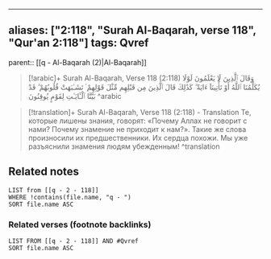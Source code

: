 
---
aliases: ["2:118", "Surah Al-Baqarah, verse 118", "Qur'an 2:118"]
tags: Qvref
---

parent:: [[q - Al-Baqarah (2)|Al-Baqarah]]

> [!arabic]+ Surah Al-Baqarah, Verse 118 (2:118)
> <span class="quran-arabic">وَقَالَ ٱلَّذِينَ لَا يَعْلَمُونَ لَوْلَا يُكَلِّمُنَا ٱللَّهُ أَوْ تَأْتِينَآ ءَايَةٌ ۗ كَذَٰلِكَ قَالَ ٱلَّذِينَ مِن قَبْلِهِم مِّثْلَ قَوْلِهِمْ ۘ تَشَـٰبَهَتْ قُلُوبُهُمْ ۗ قَدْ بَيَّنَّا ٱلْـَٔايَـٰتِ لِقَوْمٍ يُوقِنُونَ</span>
^arabic

> [!translation]+ Surah Al-Baqarah, Verse 118 (2:118) - Translation
> Те, которые лишены знания, говорят: «Почему Аллах не говорит с нами? Почему знамение не приходит к нам?». Такие же слова произносили их предшественники. Их сердца похожи. Мы уже разъяснили знамения людям убежденным!
^translation



## Related notes
```dataview
LIST from [[q - 2 - 118]]
WHERE !contains(file.name, "q - ")
SORT file.name ASC
```

### Related verses (footnote backlinks)
```dataview
LIST FROM [[q - 2 - 118]] AND #Qvref
SORT file.name ASC
```


